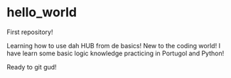 # hello_world
First repository!

Learning how to use dah HUB from de basics!
New to the coding world!
I have learn some basic logic knowledge practicing in Portugol and Python!

Ready to git gud!
